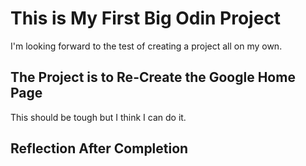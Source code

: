 # This is My First Big Odin Project
I'm looking forward to the test of creating a project all on my own.
## The Project is to Re-Create the Google Home Page
This should be tough but I think I can do it.
## Reflection After Completion